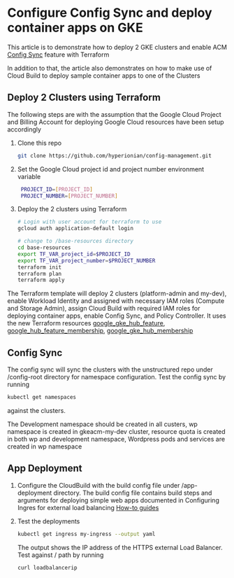 # Configure Config Sync and deploy container apps on GKE

This article is to demonstrate how to deploy 2 GKE clusters and enable ACM [Config Sync](https://cloud.google.com/anthos-config-management/docs/config-sync-overview) feature with Terraform

In addition to that, the article also demonstrates on how to make use of Cloud Build to deploy sample container apps to one of the Clusters


## Deploy 2 Clusters using Terraform 
The following steps are with the assumption that the Google Cloud Project and Billing Account for deploying Google Cloud resources have been setup accordingly

1. Clone this repo
   ```bash
   git clone https://github.com/hyperionian/config-management.git
   ```
1. Set the Google Cloud project id and project number environment variable
   ```bash
    PROJECT_ID=[PROJECT_ID]
    PROJECT_NUMBER=[PROJECT_NUMBER]
    ```
1. Deploy the 2 clusters using Terraform

    ```bash
    # Login with user account for terraform to use
    gcloud auth application-default login

    # change to /base-resources directory
    cd base-resources
    export TF_VAR_project_id=$PROJECT_ID
    export TF_VAR_project_number=$PROJECT_NUMBER
    terraform init
    terraform plan
    terraform apply
    ```
The Terraform template will deploy 2 clusters (platform-admin and my-dev), enable Workload Identity and  assigned with necessary IAM roles (Compute and Storage Admin), assign Cloud Build with required IAM roles for deploying container apps, enable Config Sync, and Policy Controller. It uses the new Terraform resources [google_gke_hub_feature](https://registry.terraform.io/providers/hashicorp/google/latest/docs/resources/gke_hub_feature), [google_hub_feature_membership](https://registry.terraform.io/providers/hashicorp/google/latest/docs/resources/gke_hub_feature_membership), [google_gke_hub_membership](https://registry.terraform.io/providers/hashicorp/google/latest/docs/resources/gke_hub_membership)

## Config Sync

The config sync will sync the clusters with the unstructured repo under /config-root directory for namespace configuration. Test the config sync by running 

 ```bash
 kubectl get namespaces 
 ```
 against the clusters.
 
 The Development namespace should be created in all custers, wp namespace is created in gkeacm-my-dev cluster, resource quota is created in both wp and development namespace, Wordpress pods and services are created in wp namespace


## App Deployment

1. Configure the CloudBuild with the build config file under /app-deployment directory. The build config file contains build steps and arguments for deploying simple web apps documented in Configuring Ingres for external load balancing [How-to guides](https://cloud.google.com/kubernetes-engine/docs/how-to/load-balance-ingress)

1. Test the deployments
   ```bash
   kubectl get ingress my-ingress --output yaml
   ```
   The output shows the IP address of the HTTPS external Load Balancer. Test against / path by running 
   ```bash
   curl loadbalancerip
   ```